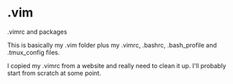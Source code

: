 # .vim
.vimrc and packages

This is basically my .vim folder plus my .vimrc, .bashrc, .bash_profile and .tmux_config files.

I copied my .vimrc from a website and really need to clean it up.  I'll probably start from scratch at some point.
